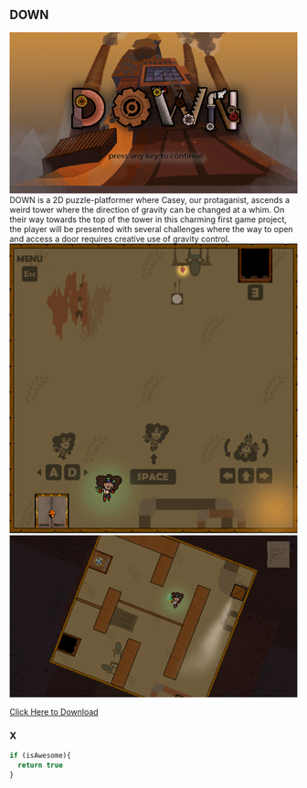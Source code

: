 ## DOWN
<img src="images/DOWN_1.png?raw=true"/>
DOWN is a 2D puzzle-platformer where Casey, our protaganist, ascends a weird tower where the direction of gravity can be changed at a whim.
On their way towards the top of the tower in this charming first game project, the player will be presented with several challenges where the way to open and access a door requires creative use of gravity control.

<img src="images/DOWN_2.png?raw=true"/>
<img src="images/DOWN_3.png?raw=true"/>

[Click Here to Download](https://drive.google.com/file/d/1V7ngUk-L0xeTcyrCg0qIF14bSrtISk1i/view?usp=sharing)

### X

```javascript
if (isAwesome){
  return true
}
```
